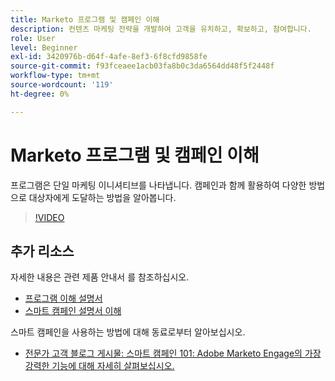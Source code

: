 ```yaml
---
title: Marketo 프로그램 및 캠페인 이해
description: 컨텐츠 마케팅 전략을 개발하여 고객을 유치하고, 확보하고, 참여합니다.
role: User
level: Beginner
exl-id: 3420976b-d64f-4afe-8ef3-6f8cfd9858fe
source-git-commit: f93fceaee1acb03fa8b0c3da6564dd48f5f2448f
workflow-type: tm+mt
source-wordcount: '119'
ht-degree: 0%

---
```


# Marketo 프로그램 및 캠페인 이해

프로그램은 단일 마케팅 이니셔티브를 나타냅니다. 캠페인과 함께 활용하여 다양한 방법으로 대상자에게 도달하는 방법을 알아봅니다.

>[!VIDEO](https://video.tv.adobe.com/v/3418042/?quality=12&learn=on)

## 추가 리소스

자세한 내용은 관련 제품 안내서 를 참조하십시오.

* [프로그램 이해 설명서](https://experienceleague.adobe.com/docs/marketo/using/product-docs/core-marketo-concepts/programs/creating-programs/understanding-programs.html?lang=en)
* [스마트 캠페인 설명서 이해](https://experienceleague.adobe.com/docs/marketo/using/product-docs/core-marketo-concepts/smart-campaigns/understanding-smart-campaigns.html?lang=en)

스마트 캠페인을 사용하는 방법에 대해 동료로부터 알아보십시오.

* [전문가 고객 블로그 게시물: 스마트 캠페인 101: Adobe Marketo Engage의 가장 강력한 기능에 대해 자세히 살펴보십시오.](https://nation.marketo.com/t5/product-blogs/smart-campaigns-101-a-deep-dive-into-adobe-marketo-engage-s-most/ba-p/313385#M1838)